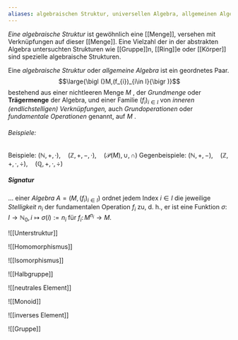 ```yaml
---
aliases: algebraischen Struktur, universellen Algebra, allgemeinen Algebra
---
```

*Eine algebraische Struktur* ist gewöhnlich eine [[Menge]], versehen mit Verknüpfungen auf dieser [[Menge]]. Eine Vielzahl der in der abstrakten Algebra untersuchten Strukturen wie [[Gruppe]]n, [[Ring]]e oder [[Körper]] sind spezielle algebraische Strukturen.

Eine *algebraische Struktur* oder *allgemeine Algebra* ist ein geordnetes Paar.
$$\large{\bigl (}M,(f_{i})_{i\in I}{\bigr )}$$
bestehend aus einer nichtleeren Menge $M$ , der _Grundmenge_ oder **Trägermenge** der Algebra, und einer Familie $(f_{i})_{i\in I}$ von _inneren (endlichstelligen) Verknüpfungen,_ auch _Grundoperationen_ oder _fundamentale Operationen_ genannt, auf $M$ . 

###### Beispiele:
Beispiele:    $(\mathbb N, +, ·), \quad (\mathbb Z, +, −, ·),\quad (\mathcal P(M), ∪, ∩)$ 
Gegenbeispiele:    $(\mathbb N, +, −),\quad (\mathbb Z, +, ·, ÷),\quad (\mathbb Q, +, ·, ÷)$

##### Signatur 
... einer *Algebra* $A ={\bigl (}M,(f_{i})_{i\in I}{\bigr )}$ ordnet jedem Index $i ∈ I$  die jeweilige *Stelligkeit* $n_i$ der fundamentalen Operation $f_i$ zu, d. h., er ist eine Funktion $\sigma \colon I\to \mathbb {N} _{0},\,i\mapsto \sigma (i):=n_{i}$ für ${\displaystyle f_{i}\colon M^{n_{i}}\to M.}$ 


![[Unterstruktur]]


![[Homomorphismus]]


![[Isomorphismus]]


![[Halbgruppe]]


![[neutrales Element]]


![[Monoid]]


![[inverses Element]]

![[Gruppe]]
